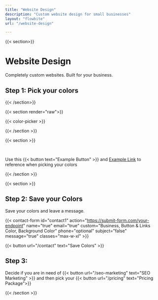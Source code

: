 ```yaml
---
title: "Website Design"
description: "Custom website design for small businesses"
layout: "flowbite"
url: "/website-design"

---
```


{{< section>}}

# Website Design
Completely custom websites. Built for your business.

## Step 1: Pick your colors

{{< /section>}}

{{< section render="raw">}}


{{< color-picker >}}

{{< /section >}}

{{< section >}}

<br>

Use this {{< button text="Example Button" >}} and [Example Link]() to reference when picking your colors


{{< /section >}}

{{< section >}}

## Step 2: Save your Colors

Save your colors and leave a message.

{{< contact-form id="contact1" action="https://submit-form.com/your-endpoint" name="true" email="true" custom="Business, Button & Links Color, Background Color" phone="optional" subject="false" message="true" classes="max-w-xl" >}}

{{< button url="/contact" text="Save Colors" >}}

## Step 3:

Decide if you are in need of {{< button url="/seo-marketing" text="SEO Marketing" >}} and then pick your {{< button url="/pricing" text="Pricing Package">}}

{{< /section >}}





